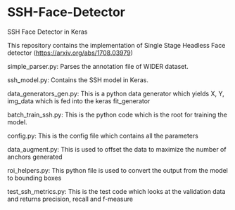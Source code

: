 # SSH-Face-Detector
SSH Face Detector in Keras

This repository contains the implementation of Single Stage Headless Face detector (https://arxiv.org/abs/1708.03979)

simple_parser.py: Parses the annotation file of WIDER dataset.

ssh_model.py: Contains the SSH model in Keras.

data_generators_gen.py: This is a python data generator which yields X, Y, img_data which is fed into the keras fit_generator

batch_train_ssh.py: This is the python code which is the root for training the model.

config.py: This is the config file which contains all the parameters

data_augment.py: This is used to offset the data to maximize the number of anchors generated

roi_helpers.py: This python file is used to convert the output from the model to bounding boxes

test_ssh_metrics.py: This is the test code which looks at the validation data and returns precision, recall and f-measure
